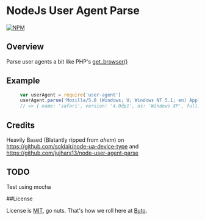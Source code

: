 # NodeJs User Agent Parse

[![NPM](https://nodei.co/npm/user-agent-parse.png?downloads=true)](https://nodei.co/npm/user-agent-parse/)

## Overview

Parse user agents a bit like PHP's [get_browser()](http://php.net/manual/en/function.get-browser.php)

## Example
```javascript
     var userAgent = require('user-agent')
     userAgent.parse('Mozilla/5.0 (Windows; U; Windows NT 5.1; en) AppleWebKit/526.9 (KHTML, like Gecko) Version/4.0dp1 Safari/526.8')
     // => { name: 'safari', version: '4.0dp1', os: 'Windows XP', full: '... same string as above ...', device_type:'desktop' }
```
## Credits

Heavily Based (Blatantly ripped from *ahem*) on https://github.com/soldair/node-ua-device-type and https://github.com/jujhars13/node-user-agent-parse

## TODO
Test using mocha

##License

License is [MIT](http://opensource.org/licenses/mit-license.php), go nuts. That's how we roll here at [Buto](http://get.buto.tv).

